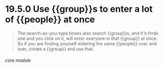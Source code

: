 # 19.5.0    Use {{group}}s to enter a lot of {{people}} at once

> The search-as-you-type boxes also search {{group}}s, and if it finds one and you click on it, will enter everyone in that {{group}} at once. So if you are finding yourself entering the same {{people}} over and over, create a {{group}} and use that. 

 

###### core module

